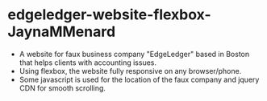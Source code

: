 # edgeledger-website-flexbox-JaynaMMenard

- A website for faux business company "EdgeLedger" based in Boston that helps clients with accounting issues.
- Using flexbox, the website fully responsive on any browser/phone. 
- Some javascript is used for the location of the faux company and jquery CDN for smooth scrolling. 
